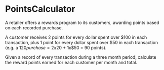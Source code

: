 # PointsCalculator

A retailer offers a rewards program to its customers, awarding points based on each recorded purchase.
 
A customer receives 2 points for every dollar spent over $100 in each transaction, plus 1 point for every dollar spent over $50 in each transaction
(e.g. a $120 purchase = 2x$20 + 1x$50 = 90 points).
 
Given a record of every transaction during a three month period, calculate the reward points earned for each customer per month and total.
